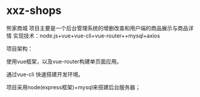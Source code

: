 # xxz-shops
熊家商城
项目主要是一个后台管理系统的增删改查和用户端的商品展示与商品详情
实现技术：node.js+vue+vue-cli+vue-router++mysql+axios

项目架构：

  使用vue框架，以及vue-router构建单页面应用。

  通过vue-cli 快速搭建开发环境。

  项目采用node(express框架)+mysql来搭建后台服务器；
